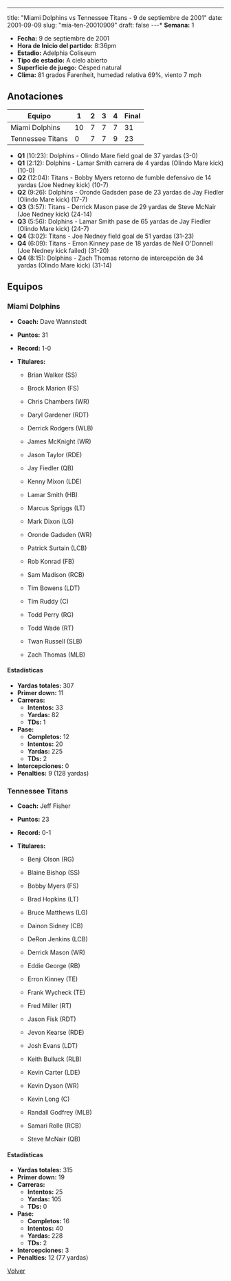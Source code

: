 ---
title: "Miami Dolphins vs Tennessee Titans - 9 de septiembre de 2001"
date: 2001-09-09
slug: "mia-ten-20010909"
draft: false
---* **Semana:** 1
* **Fecha:** 9 de septiembre de 2001
* **Hora de Inicio del partido:** 8:36pm
* **Estadio:** Adelphia Coliseum
* **Tipo de estadio:** A cielo abierto
* **Superficie de juego:** Césped natural
* **Clima:** 81 grados Farenheit, humedad relativa 69%, viento 7 mph




## Anotaciones
| Equipo | 1 | 2 | 3 | 4 | Final |
|--------|---|---|---|---|-------|
| Miami Dolphins  | 10 | 7 | 7 | 7  | 31 |
| Tennessee Titans  | 0 | 7 | 7 | 9  | 23 |
* **Q1** (10:23): Dolphins - Olindo Mare field goal de 37 yardas (3-0)
* **Q1** (2:12): Dolphins - Lamar Smith carrera de 4 yardas (Olindo Mare kick) (10-0)
* **Q2** (12:04): Titans - Bobby Myers retorno de fumble defensivo de 14 yardas (Joe Nedney kick) (10-7)
* **Q2** (9:26): Dolphins - Oronde Gadsden pase de 23 yardas de Jay Fiedler (Olindo Mare kick) (17-7)
* **Q3** (3:57): Titans - Derrick Mason pase de 29 yardas de Steve McNair (Joe Nedney kick) (24-14)
* **Q3** (5:56): Dolphins - Lamar Smith pase de 65 yardas de Jay Fiedler (Olindo Mare kick) (24-7)
* **Q4** (3:02): Titans - Joe Nedney field goal de 51 yardas (31-23)
* **Q4** (6:09): Titans - Erron Kinney pase de 18 yardas de Neil O'Donnell (Joe Nedney kick failed) (31-20)
* **Q4** (8:15): Dolphins - Zach Thomas retorno de intercepción de 34 yardas (Olindo Mare kick) (31-14)


## Equipos


### Miami Dolphins
* **Coach:** Dave Wannstedt
* **Puntos:** 31
* **Record:** 1-0
* **Titulares:** 

  * Brian Walker (SS) 

  * Brock Marion (FS) 

  * Chris Chambers (WR) 

  * Daryl Gardener (RDT) 

  * Derrick Rodgers (WLB) 

  * James McKnight (WR) 

  * Jason Taylor (RDE) 

  * Jay Fiedler (QB) 

  * Kenny Mixon (LDE) 

  * Lamar Smith (HB) 

  * Marcus Spriggs (LT) 

  * Mark Dixon (LG) 

  * Oronde Gadsden (WR) 

  * Patrick Surtain (LCB) 

  * Rob Konrad (FB) 

  * Sam Madison (RCB) 

  * Tim Bowens (LDT) 

  * Tim Ruddy (C) 

  * Todd Perry (RG) 

  * Todd Wade (RT) 

  * Twan Russell (SLB) 

  * Zach Thomas (MLB) 

#### Estadísticas
* **Yardas totales:** 307
* **Primer down:** 11
* **Carreras:**
  * **Intentos:** 33
  * **Yardas:** 82
  * **TDs:** 1
* **Pase:**
  * **Completos:** 12
  * **Intentos:** 20
  * **Yardas:** 225
  * **TDs:** 2
* **Intercepciones:** 0
* **Penalties:** 9 (128 yardas)

### Tennessee Titans
* **Coach:** Jeff Fisher
* **Puntos:** 23
* **Record:** 0-1
* **Titulares:** 

  * Benji Olson (RG) 

  * Blaine Bishop (SS) 

  * Bobby Myers (FS) 

  * Brad Hopkins (LT) 

  * Bruce Matthews (LG) 

  * Dainon Sidney (CB) 

  * DeRon Jenkins (LCB) 

  * Derrick Mason (WR) 

  * Eddie George (RB) 

  * Erron Kinney (TE) 

  * Frank Wycheck (TE) 

  * Fred Miller (RT) 

  * Jason Fisk (RDT) 

  * Jevon Kearse (RDE) 

  * Josh Evans (LDT) 

  * Keith Bulluck (RLB) 

  * Kevin Carter (LDE) 

  * Kevin Dyson (WR) 

  * Kevin Long (C) 

  * Randall Godfrey (MLB) 

  * Samari Rolle (RCB) 

  * Steve McNair (QB) 

#### Estadísticas
* **Yardas totales:** 315
* **Primer down:** 19
* **Carreras:**
  * **Intentos:** 25
  * **Yardas:** 105
  * **TDs:** 0
* **Pase:**
  * **Completos:** 16
  * **Intentos:** 40
  * **Yardas:** 228
  * **TDs:** 2
* **Intercepciones:** 3
* **Penalties:** 12 (77 yardas)


[Volver](/historia/2001)
